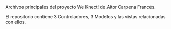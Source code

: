 Archivos principales del proyecto We Knect! de Aitor Carpena Francés.

El repositorio contiene 3 Controladores, 3 Modelos y las vistas relacionadas con ellos.
